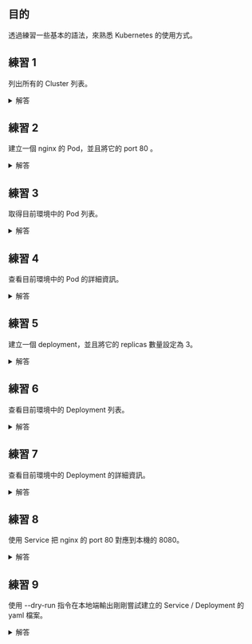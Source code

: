 ## 目的

透過練習一些基本的語法，來熟悉 Kubernetes 的使用方式。

## 練習 1
列出所有的 Cluster 列表。
<details>
 <summary>解答</summary>

 ```bash
 kubectl config get-contexts
 ```
</details>

## 練習 2

建立一個 nginx 的 Pod，並且將它的 port 80 。

<details>
 <summary>解答</summary>

 ```bash
 kubectl run nginx --image=nginx --port=80 --namespace=<yournamespace>
 ```
</details>

## 練習 3

取得目前環境中的 Pod 列表。
<details>
 <summary>解答</summary>

 ```bash
  kubectl get pods
 ```
</details>

## 練習 4

查看目前環境中的 Pod 的詳細資訊。
<details>
 <summary>解答</summary>

 ```bash
  kubectl describe pod nginx
 ```
</details>


## 練習 5

建立一個 deployment，並且將它的 replicas 數量設定為 3。

<details>
 <summary>解答</summary>

 ```bash
 kubectl create deployment nginx --image=nginx --replicas=3
 ```
 </details>


 ## 練習 6

查看目前環境中的 Deployment 列表。

<details>
 <summary>解答</summary>

 ```bash
 kubectl get deployments
 ```
 </details>

## 練習 7

查看目前環境中的 Deployment 的詳細資訊。

<details>
 <summary>解答</summary>

 ```bash
 kubectl describe deployment nginx
 ```
 </details>

## 練習 8
使用 Service 把 nginx 的 port 80 對應到本機的 8080。

<details>
 <summary>解答</summary>

 ```bash
 kubectl expose deployment nginx --port=80 --target-port=80 --type=NodePort
 ```
 </details>

## 練習 9

使用 --dry-run 指令在本地端輸出剛剛嘗試建立的 Service / Deployment 的 yaml 檔案。

<details>
 <summary>解答</summary>

 ```bash
 kubectl create deployment nginx --image=nginx --replicas=3 --dry-run -o yaml
 ```

  ```bash
  kubectl expose deployment nginx --port=80 --target-port=80 --type=NodePort --dry-run -o yaml
  ```
 </details>
